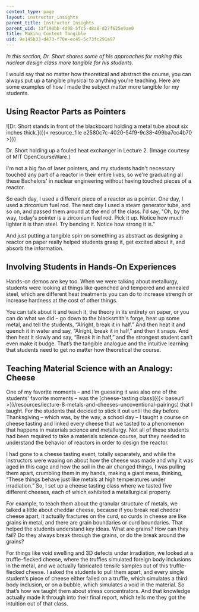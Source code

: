 ```yaml
---
content_type: page
layout: instructor_insights
parent_title: Instructor Insights
parent_uid: 13f190bb-4d98-5fc5-48a8-d27f625e9ae0
title: Making Content Tangible
uid: 9e145b33-d473-f70e-ec45-5c73fc291a97
---
```


_In this section, Dr. Short shares some of his approaches for making this nuclear design class more tangible for his students._

I would say that no matter how theoretical and abstract the course, you can always put up a tangible physical to anything you're teaching. Here are some examples of how I made the subject matter more tangible for my students.

Using Reactor Parts as Pointers
-------------------------------

![Dr. Short stands in front of the blackboard holding a metal tube about six inches thick.]({{< resource_file e2580c7c-4020-54f9-9c38-499ba7cc4b70 >}})

Dr. Short holding up a fouled heat exchanger in Lecture 2. (Image courtesy of MIT OpenCourseWare.)

I'm not a big fan of laser pointers, and my students hadn't necessary touched any part of a reactor in their entire lives, so we're graduating all these Bachelors' in nuclear engineering without having touched pieces of a reactor.

So each day, I used a different piece of a reactor as a pointer. One day, I used a zirconium fuel rod. The next day I used a steam generator tube, and so on, and passed them around at the end of the class. I'd say, "Oh, by the way, today's pointer is a zirconium fuel rod. Pick it up. Notice how much lighter it is than steel. Try bending it. Notice how strong it is."

And just putting a tangible spin on something as abstract as designing a reactor on paper really helped students grasp it, get excited about it, and absorb the information.

Involving Students in Hands-On Experiences
------------------------------------------

Hands-on demos are key too. When we were talking about metallurgy, students were looking at things like quenched and tempered and annealed steel, which are different heat treatments you can do to increase strength or increase hardness at the cost of other things.

You can talk about it and teach it, the theory in its entirety on paper, or you can do what we did – go down to the blacksmith's forge, heat up some metal, and tell the students, “Alright, break it in half.” And then heat it and quench it in water and say, “Alright, break it in half,” and then it snaps. And then heat it slowly and say, “Break it in half,” and the strongest student can’t even make it budge. That’s the tangible analogue and the intuitive learning that students need to get no matter how theoretical the course.

Teaching Material Science with an Analogy: Cheese
-------------------------------------------------

One of my favorite moments – and I’m guessing it was also one of the students' favorite moments – was the [cheese-tasting class]({{< baseurl >}}/resources/lecture-8-metals-and-cheeses-uncoventional-pairings) that I taught. For the students that decided to stick it out until the day before Thanksgiving – which was, by the way, a school day – I taught a course on cheese tasting and linked every cheese that we tasted to a phenomenon that happens in materials science and metallurgy. Not all of these students had been required to take a materials science course, but they needed to understand the behavior of reactors in order to design the reactor.

I had gone to a cheese tasting event, totally separately, and while the instructors were waxing on about how the cheese was made and why it was aged in this cage and how the soil in the air changed things, I was pulling them apart, crumbling them in my hands, making a giant mess, thinking, “These things behave just like metals at high temperatures under irradiation.” So, I set up a cheese tasting class where we tasted five different cheeses, each of which exhibited a metallurgical property.

For example, to teach them about the granular structure of metals, we talked a little about cheddar cheese, because if you break real cheddar cheese apart, it actually fractures on the curd, so curds in cheese are like grains in metal, and there are grain boundaries or curd boundaries. That helped the students understand key ideas. What are grains? How can they fail? Do they always break through the grains, or do the break around the grains?

For things like void swelling and 3D defects under irradiation, we looked at a truffle-flecked cheese, where the truffles simulated foreign body inclusions in the metal, and we actually fabricated tensile samples out of this truffle-flecked cheese. I asked the students to pull them apart, and every single student’s piece of cheese either failed on a truffle, which simulates a third body inclusion, or on a bubble, which simulates a void in the material. So that’s how we taught them about stress concentrators. And that knowledge actually made it through into their final report, which tells me they got the intuition out of that class.